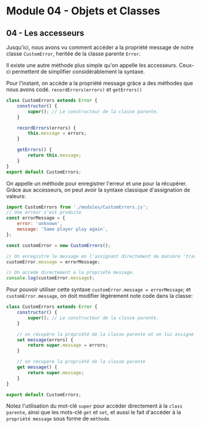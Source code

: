 # Module 04 - Objets et Classes

## 04 - Les accesseurs

Jusqu'ici, nous avons vu comment accéder a la propriété message de notre classe `CustomError`, heritée de la classe parente `Error`.

Il existe une autre méthode plus simple qu'on appelle les accesseurs. Ceux-ci permettent de simplifier considérablement la syntaxe.

Pour l'instant, on accède a la propriété message grâce a des méthodes que nous avons codé. `recordErrors(errors)` et `getErrors()`

````js
class CustomErrors extends Error {
    constructor() {
        super(); // Le constructeur de la classe parente.
    }

    recordErrors(errors) {
        this.message = errors;
    }

    getErrors() {
        return this.message;
    }
}
export default CustomErrors;
````

On appelle un méthode pour enregistrer l'erreur et une pour la récupérer. Grâce aux accesseurs, on peut avoir la syntaxe classique d'assignation de valeurs:
````js
import CustomErrors from './modules/CustomErrors.js';
// Une erreur s'est produite
const errorMessage = {
    error: 'unknown',
    message: 'Same player play again',
};

const customError = new CustomErrors();

// On enregistre le message en l'assignant directement de manière 'traditionnelle'
customError.message = errorMessage;

// On accede directement a la propriété message.
console.log(customError.message);
````

Pour pouvoir utiliser cette syntaxe `customError.message = errorMessage`; et `customError.message`, on doit modifier légèrement note code dans la classe:

````js
class CustomErrors extends Error {
    constructor() {
        super(); // Le constructeur de la classe parente.
    }

    // on récupère la propriété de la classe parente et on lui assigne une valeur
    set message(errors) {
        return super.message = errors;
    }

    // on récupère la propriété de la classe parente
    get message() {
        return super.message;
    }
}

export default CustomErrors;
````

Notez l'utilisation du mot-clé `super` pour accéder directement à la `class parente`, ainsi que les mots-clé `get` et `set`, et aussi le fait d'accéder à la `propriété message` sous forme de `méthode`.